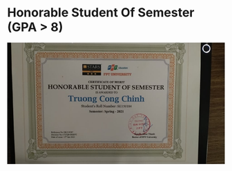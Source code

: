 # Honorable Student Of Semester (GPA > 8)
![Award](https://github.com/ninehnineh/Award/blob/a8db69b9fc811ea637d7020041306eaa65e5c24f/screenshots/award.jpg)


